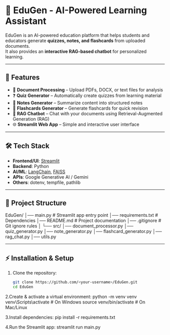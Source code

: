 # 📘 EduGen - AI-Powered Learning Assistant  

EduGen is an AI-powered education platform that helps students and educators generate **quizzes, notes, and flashcards** from uploaded documents.  
It also provides an **interactive RAG-based chatbot** for personalized learning.  

---

## 🚀 Features
- 📄 **Document Processing** – Upload PDFs, DOCX, or text files for analysis  
- ❓ **Quiz Generator** – Automatically create quizzes from learning material  
- 📝 **Notes Generator** – Summarize content into structured notes  
- 🎴 **Flashcards Generator** – Generate flashcards for quick revision  
- 🤖 **RAG Chatbot** – Chat with your documents using Retrieval-Augmented Generation (RAG)  
- 🌐 **Streamlit Web App** – Simple and interactive user interface  

---

## 🛠️ Tech Stack
- **Frontend/UI**: [Streamlit](https://streamlit.io/)  
- **Backend**: Python  
- **AI/ML**: [LangChain](https://www.langchain.com/), [FAISS](https://github.com/facebookresearch/faiss)  
- **APIs**: Google Generative AI / Gemini  
- **Others**: dotenv, tempfile, pathlib  

---

## 📂 Project Structure
EduGen/
│── main.py # Streamlit app entry point
│── requirements.txt # Dependencies
│── README.md # Project documentation
│── .gitignore # Git ignore rules
│
└── src/
│── document_processor.py
│── quiz_generator.py
│── note_generator.py
│── flashcard_generator.py
│── rag_chat.py
│── utils.py


---

## ⚡ Installation & Setup

1. Clone the repository:
   ```bash
   git clone https://github.com/<your-username>/EduGen.git
   cd EduGen

2.Create & activate a virtual environment:
python -m venv venv
venv\Scripts\activate   # On Windows
source venv/bin/activate # On Mac/Linux

3.Install dependencies:
pip install -r requirements.txt

4.Run the Streamlit app:
streamlit run main.py

